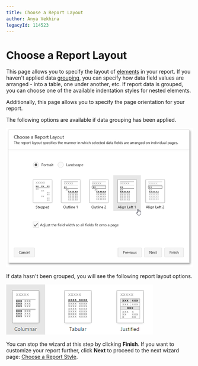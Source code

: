 ```yaml
---
title: Choose a Report Layout
author: Anya Vekhina
legacyId: 114523
---
```

# Choose a Report Layout
This page allows you to specify the layout of [elements](../../../report-elements.md) in your report. If you haven't applied data [grouping](../../../creating-reports/shaping-data/grouping-data.md), you can specify how data field values are arranged - into a table, one under another, etc. If report data is grouped, you can choose one of the available indentation styles for nested elements.

Additionally, this page allows you to specify the page orientation for your report.

The following options are available if data grouping has been applied.

![web-report-designer-wizard-choose-report-layout](../../../../../images/img24821.png)

If data hasn't been grouped, you will see the following report layout options.

![web-report-designer-wizard-layout-no-grouping](../../../../../images/img24896.png)

You can stop the wizard at this step by clicking **Finish**. If you want to customize your report further, click **Next** to proceed to the next wizard page: [Choose a Report Style](choose-a-report-style.md).